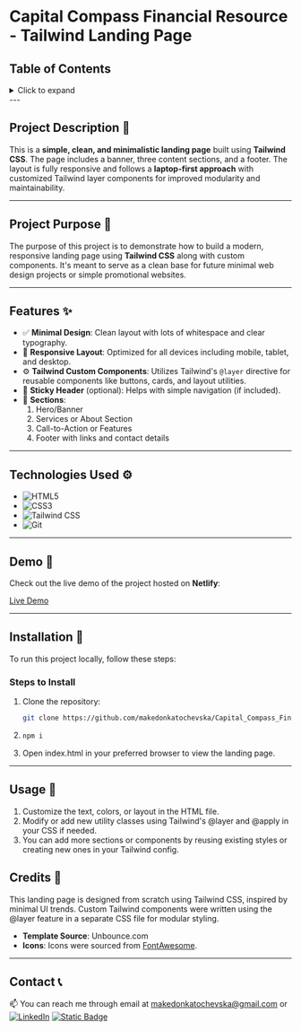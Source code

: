 # Capital Compass Financial Resource - Tailwind Landing Page

## Table of Contents

<details>
  <summary>Click to expand</summary>
  - 📜 Project Description <br>
  - 📖  Project Purpose <br>
  -  ✨ Features <br>
  - 🎥  Demo <br>
  - ⚙️  Technologies Used <br>
  - 🔨  Installation <br>
  -  🚀 Usage <br>
  -  📝 Credits <br>
  - 📞  Contact <br>
</details>
---

## Project Description 📜

This is a **simple, clean, and minimalistic landing page** built using **Tailwind CSS**. The page includes a banner, three content sections, and a footer. The layout is fully responsive and follows a **laptop-first approach** with customized Tailwind layer components for improved modularity and maintainability.

---

## Project Purpose 📖

The purpose of this project is to demonstrate how to build a modern, responsive landing page using **Tailwind CSS** along with custom components. It's meant to serve as a clean base for future minimal web design projects or simple promotional websites.

---

## Features ✨

- ✅ **Minimal Design**: Clean layout with lots of whitespace and clear typography.
- 📱 **Responsive Layout**: Optimized for all devices including mobile, tablet, and desktop.
- ⚙️ **Tailwind Custom Components**: Utilizes Tailwind's `@layer` directive for reusable components like buttons, cards, and layout utilities.
- 🧭 **Sticky Header** (optional): Helps with simple navigation (if included).
- 📄 **Sections**:
  1. Hero/Banner
  2. Services or About Section
  3. Call-to-Action or Features
  4. Footer with links and contact details

---

## Technologies Used ⚙️

- ![HTML5](https://img.shields.io/badge/HTML5-E34F26?style=flat-square&logo=html5&logoColor=white)
- ![CSS3](https://img.shields.io/badge/CSS3-1572B6?style=flat-square&logo=css3&logoColor=white)
- ![Tailwind CSS](https://img.shields.io/badge/TailwindCSS-38B2AC?style=flat-square&logo=tailwind-css&logoColor=white)
- ![Git](https://img.shields.io/badge/Git-F05032?style=flat-square&logo=git&logoColor=white)

---

## Demo 🎥

Check out the live demo of the project hosted on **Netlify**:

<a href="https://tailwind-landing-page-makedonkat.netlify.app/" target="_blank">Live Demo</a>

---

## Installation 🔨

To run this project locally, follow these steps:

### Steps to Install

1. Clone the repository:
   ```bash
   git clone https://github.com/makedonkatochevska/Capital_Compass_Financial_Resource_Tailwind.git
   ```
2. ```bash
   npm i
   ```
3. Open index.html in your preferred browser to view the landing page.

---

## Usage 🚀

1. Customize the text, colors, or layout in the HTML file.
2. Modify or add new utility classes using Tailwind's @layer and @apply in your CSS if needed.
3. You can add more sections or components by reusing existing styles or creating new ones in your Tailwind config.

## Credits 📝

This landing page is designed from scratch using Tailwind CSS, inspired by minimal UI trends. Custom Tailwind components were written using the @layer feature in a separate CSS file for modular styling.

- **Template Source**: Unbounce.com
- **Icons**: Icons were sourced from [FontAwesome](https://fontawesome.com/).

---

## Contact 📞

📫 You can reach me through email at [makedonkatochevska@gmail.com](mailto:makedonkatochevska@gmail.com)
or
[![LinkedIn](https://img.shields.io/badge/LinkedIn-%230077B5.svg?logo=linkedin&logoColor=white)](https://linkedin.com/in/makedonka-tochevska)
[![Static Badge](https://img.shields.io/badge/GitHub-white?style=flat&logo=github&logoColor=black&logoSize=auto&labelColor=white&color=white&cacheSeconds=3600&link=https%3A%2F%2Fgithub.com%2Fmakedonkatochevska)](https://github.com/makedonkatochevska)
